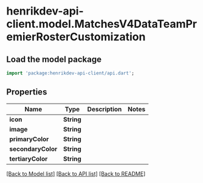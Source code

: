 # henrikdev-api-client.model.MatchesV4DataTeamPremierRosterCustomization

## Load the model package
```dart
import 'package:henrikdev-api-client/api.dart';
```

## Properties
Name | Type | Description | Notes
------------ | ------------- | ------------- | -------------
**icon** | **String** |  | 
**image** | **String** |  | 
**primaryColor** | **String** |  | 
**secondaryColor** | **String** |  | 
**tertiaryColor** | **String** |  | 

[[Back to Model list]](../README.md#documentation-for-models) [[Back to API list]](../README.md#documentation-for-api-endpoints) [[Back to README]](../README.md)


